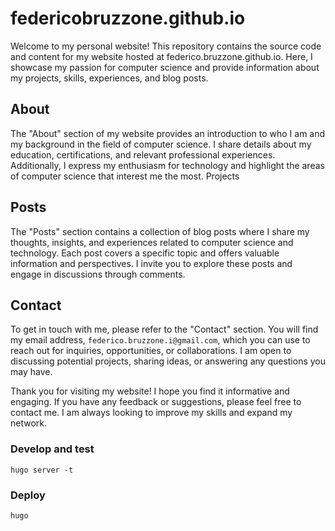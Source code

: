 # federicobruzzone.github.io

Welcome to my personal website! This repository contains the source code and content for my website hosted at federico.bruzzone.github.io. Here, I showcase my passion for computer science and provide information about my projects, skills, experiences, and blog posts.

## About

The "About" section of my website provides an introduction to who I am and my background in the field of computer science. I share details about my education, certifications, and relevant professional experiences. Additionally, I express my enthusiasm for technology and highlight the areas of computer science that interest me the most.
Projects

## Posts

The "Posts" section contains a collection of blog posts where I share my thoughts, insights, and experiences related to computer science and technology. Each post covers a specific topic and offers valuable information and perspectives. I invite you to explore these posts and engage in discussions through comments.

## Contact

To get in touch with me, please refer to the "Contact" section. You will find my email address, `federico.bruzzone.i@gmail.com`, which you can use to reach out for inquiries, opportunities, or collaborations. I am open to discussing potential projects, sharing ideas, or answering any questions you may have.

Thank you for visiting my website! I hope you find it informative and engaging. If you have any feedback or suggestions, please feel free to contact me. I am always looking to improve my skills and expand my network.


### Develop and test 

```
hugo server -t 
```

### Deploy

```
hugo
```
